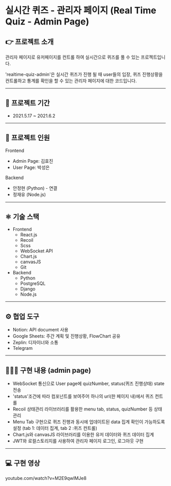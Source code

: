 # 실시간 퀴즈 - 관리자 페이지 (Real Time Quiz - Admin Page)

## 👉 프로젝트 소개
관리자 페이지로 유저페이지를 컨트롤 하여 실시간으로 퀴즈를 풀 수 있는 프로젝트입니다.

'realtime-quiz-admin'은 실시간 퀴즈가 진행 될 때 user들의 입장, 퀴즈 진행상황을 컨트롤하고 통계를 확인을 할 수 있는 관리자 페이지에 대한 코드입니다.

---

## 📆 프로젝트 기간

- 2021.5.17 ~ 2021.6.2

---

## 👥 프로젝트 인원
Frontend
  - Admin Page: 김효진
  - User Page: 박성은

Backend
  - 안정현 (Python) - 연결
  - 정재유 (Node.js)

----

## ⚛️ 기술 스택
- Frontend
  - React.js
  - Recoil
  - Scss
  - WebSocket API
  - Chart.js
  - canvasJS
  - Git
- Backend 
  - Python
  - PostgreSQL
  - Django
  - Node.js

---

## ⚙️ 협업 도구
- Notion: API document 사용
- Google Sheets: 주간 계획 및 진행상황, FlowChart 공유
- Zeplin: 디자이너와 소통
- Telegram

---

## 👩🏻‍💻 구현 내용 (admin page)
- WebSocket 통신으로 User page에 quizNumber, status(퀴즈 진행상태) state 전송
- 'status'조건에 따라 컴포넌트를 보여주어 하나의 url(한 페이지 내)에서 퀴즈 컨트롤
- Recoil 상태관리 라이브러리를 활용한 menu tab, status, quizNumber 등 상태관리
- Menu Tab 구현으로 퀴즈 진행과 동시에 업데이트된 data 집계 확인이 가능하도록 설정
  (tab 1: 데이터 집계, tab 2 :퀴즈 컨트롤)
- Chart.js와 canvasJS 라이브러리를 이용한 유저 데이터와 퀴즈 데이터 집계
- JWT와 로컬스토리지를 사용하여 관리자 페이지 로그인, 로그아웃 구현

--- 
## 💻 구현 영상
youtube.com/watch?v=M2E9qwIMJe8
